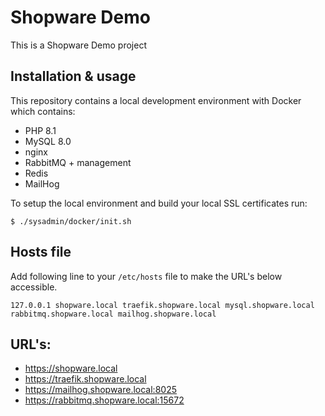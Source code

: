 # Shopware Demo

This is a Shopware Demo project

## Installation & usage

This repository contains a local development environment with Docker which contains:

* PHP 8.1
* MySQL 8.0
* nginx
* RabbitMQ + management
* Redis
* MailHog

To setup the local environment and build your local SSL certificates run:

`$ ./sysadmin/docker/init.sh`


## Hosts file

Add following line to your `/etc/hosts` file to make the URL's below accessible.

`127.0.0.1 shopware.local traefik.shopware.local mysql.shopware.local rabbitmq.shopware.local mailhog.shopware.local`

## URL's:

* https://shopware.local
* https://traefik.shopware.local
* https://mailhog.shopware.local:8025
* https://rabbitmq.shopware.local:15672